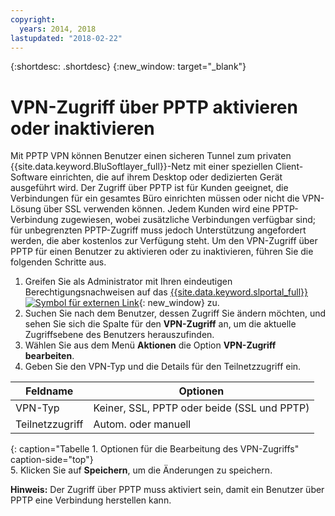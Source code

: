 ```yaml
---
copyright:
  years: 2014, 2018
lastupdated: "2018-02-22"
---
```


{:shortdesc: .shortdesc}
{:new_window: target="_blank"}

# VPN-Zugriff über PPTP aktivieren oder inaktivieren

Mit PPTP VPN können Benutzer einen sicheren Tunnel zum privaten {{site.data.keyword.BluSoftlayer_full}}-Netz mit einer speziellen Client-Software einrichten, die auf ihrem Desktop oder dedizierten Gerät ausgeführt wird. Der Zugriff über PPTP ist für Kunden geeignet, die Verbindungen für ein gesamtes Büro einrichten müssen oder nicht die VPN-Lösung über SSL verwenden können. Jedem Kunden wird eine PPTP-Verbindung zugewiesen, wobei zusätzliche Verbindungen verfügbar sind; für unbegrenzten PPTP-Zugriff muss jedoch Unterstützung angefordert werden, die aber kostenlos zur Verfügung steht. Um den VPN-Zugriff über PPTP für einen Benutzer zu aktivieren oder zu inaktivieren, führen Sie die folgenden Schritte aus.

1. Greifen Sie als Administrator mit Ihren eindeutigen Berechtigungsnachweisen auf das [{{site.data.keyword.slportal_full}} ![Symbol für externen Link](../../icons/launch-glyph.svg "Symbol für externen Link")](https://control.softlayer.com/){: new_window} zu.
2. Suchen Sie nach dem Benutzer, dessen Zugriff Sie ändern möchten, und sehen Sie sich die Spalte für den **VPN-Zugriff** an, um die aktuelle Zugriffsebene des Benutzers herauszufinden.
3. Wählen Sie aus dem Menü **Aktionen** die Option **VPN-Zugriff bearbeiten**.
4. Geben Sie den VPN-Typ und die Details für den Teilnetzzugriff ein.

|Feldname  |Optionen   |
| -----------| ------------ |
| VPN-Typ   | Keiner, SSL, PPTP oder beide (SSL und PPTP) |
|Teilnetzzugriff | Autom. oder manuell |           
{: caption="Tabelle 1. Optionen für die Bearbeitung des VPN-Zugriffs" caption-side="top"}   
5. Klicken Sie auf **Speichern**, um die Änderungen zu speichern.

   **Hinweis:** Der Zugriff über PPTP muss aktiviert sein, damit ein Benutzer über PPTP eine Verbindung herstellen kann.
